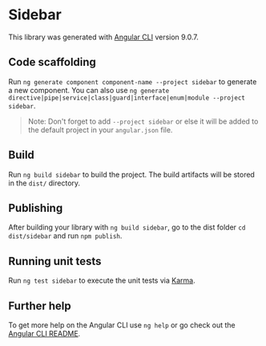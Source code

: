 # Sidebar

This library was generated with [Angular CLI](https://github.com/angular/angular-cli) version 9.0.7.

## Code scaffolding

Run `ng generate component component-name --project sidebar` to generate a new component. You can also use `ng generate directive|pipe|service|class|guard|interface|enum|module --project sidebar`.
> Note: Don't forget to add `--project sidebar` or else it will be added to the default project in your `angular.json` file. 

## Build

Run `ng build sidebar` to build the project. The build artifacts will be stored in the `dist/` directory.

## Publishing

After building your library with `ng build sidebar`, go to the dist folder `cd dist/sidebar` and run `npm publish`.

## Running unit tests

Run `ng test sidebar` to execute the unit tests via [Karma](https://karma-runner.github.io).

## Further help

To get more help on the Angular CLI use `ng help` or go check out the [Angular CLI README](https://github.com/angular/angular-cli/blob/master/README.md).

